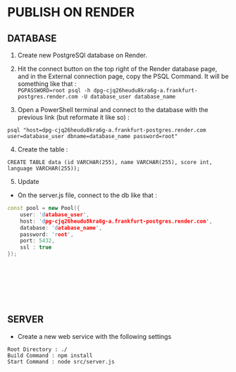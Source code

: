 # PUBLISH ON RENDER


## DATABASE

1. Create new PostgreSQl database on Render.  

2. Hit the connect button on the top right of the Render database page, and in the External connection page, copy the PSQL Command.
It will be something like that :  
``` PGPASSWORD=root psql -h dpg-cjq26heudu8kra6g-a.frankfurt-postgres.render.com -U database_user database_name ```

3. Open a PowerShell terminal and connect to the database with the previous link (but reformate it like so) : 
```
psql "host=dpg-cjq26heudu8kra6g-a.frankfurt-postgres.render.com user=database_user dbname=database_name password=root"
```

4. Create the table :
```
CREATE TABLE data (id VARCHAR(255), name VARCHAR(255), score int, language VARCHAR(255));
```

5. Update 


- On the server.js file, connect to the db like that :
``` c++
const pool = new Pool({
    user: 'database_user',
    host: 'dpg-cjq26heudu8kra6g-a.frankfurt-postgres.render.com',
    database: 'database_name',
    password: 'root',
    port: 5432,
    ssl : true
});
```



<br>
<br>
<br>
<br>
<br>




## SERVER
- Create a new web service with the following settings
```
Root Directory : ./
Build Command : npm install
Start Command : node src/server.js
```
<br> 
<br>

